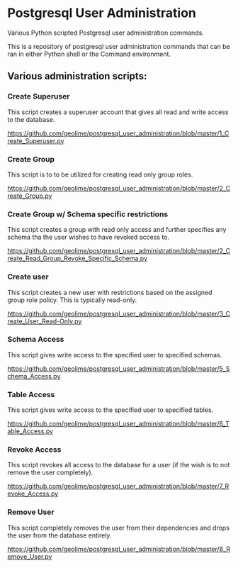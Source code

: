 # Postgresql User Administration
Various Python scripted Postgresql user administration commands.

This is a repository of postgresql user administration commands that can be ran in either Python shell or the Command environment.

## Various administration scripts:

### Create Superuser
This script creates a superuser account that gives all read and write access
to the database.

https://github.com/geolime/postgresql_user_administration/blob/master/1_Create_Superuser.py

### Create Group
This script is to to be utilized for creating read only group roles.

https://github.com/geolime/postgresql_user_administration/blob/master/2_Create_Group.py
  
### Create Group w/ Schema specific restrictions 
This script creates a group with read only access and further specifies any schema tha the user wishes to have revoked access to.

https://github.com/geolime/postgresql_user_administration/blob/master/2_Create_Read_Group_Revoke_Specific_Schema.py

### Create user 
This script creates a new user with restrictions based on the assigned group role policy. This is typically read-only.

https://github.com/geolime/postgresql_user_administration/blob/master/3_Create_User_Read-Only.py

### Schema Access
This script gives write access to the specified user to specified schemas.

https://github.com/geolime/postgresql_user_administration/blob/master/5_Schema_Access.py

### Table Access
This script gives write access to the specified user to specified tables.

https://github.com/geolime/postgresql_user_administration/blob/master/6_Table_Access.py

### Revoke Access 
This script revokes all access to the database for a user (if the wish is to not remove the user completely).

https://github.com/geolime/postgresql_user_administration/blob/master/7_Revoke_Access.py

### Remove User 
This script completely removes the user from their dependencies and drops the user from the database entirely.

https://github.com/geolime/postgresql_user_administration/blob/master/8_Remove_User.py
